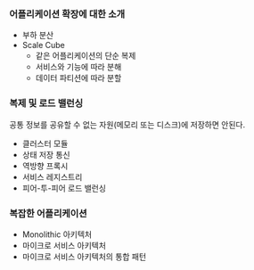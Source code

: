 ### 어플리케이션 확장에 대한 소개
* 부하 분산
* Scale Cube
  * 같은 어플리케이션의 단순 복제
  * 서비스와 기능에 따라 분해
  * 데이터 파티션에 따라 분할
### 복제 및 로드 밸런싱
공통 정보를 공유할 수 없는 자원(메모리 또는 디스크)에 저장하면 안된다.
* 클러스터 모듈
* 상태 저장 통신
* 역방향 프록시
* 서비스 레지스트리
* 피어-투-피어 로드 밸런싱
### 복잡한 어플리케이션 
* Monolithic 아키텍처
* 마이크로 서비스 아키텍처
* 마이크로 서비스 아키텍처의 통합 패턴
